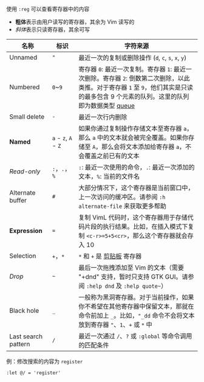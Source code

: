 使用 `:reg` 可以查看寄存器中的内容
- **粗体**表示由用户读写的寄存器，其余为 Vim 读写的
- *斜体*表示只读寄存器，其余可写

| 名称                  | 标识                   | 字符来源                                                                                                                                                                        |
| ------------------- | -------------------- | --------------------------------------------------------------------------------------------------------------------------------------------------------------------------- |
| Unnamed             | `"`                  | 最近一次的复制或删除操作 (`d`, `c`, `s`, `x`, `y`)                                                                                                                                      |
| Numbered            | `0`~`9`              | 寄存器 `0`: 最近一次复制。寄存器 `1`: 最近一次删除。寄存器 `2`: 倒数第二次删除，以此类推。对于寄存器 `1` 至 `9`，他们其实是只读的最多包含 9 个元素的队列。这里的队列即为数据类型 [queue](<https://en.wikipedia.org/wiki/Queue_(abstract_data_type)>) |
| Small delete        | `-`                  | 最近一次行内删除                                                                                                                                                                    |
| **Named**           | `a` - `z`, `A` - `Z` | 如果你通过复制操作存储文本至寄存器 `a`，那么 `a` 中的文本就会被完全覆盖。如果你存储至 `A`，那么会将文本添加给寄存器 `a`，不会覆盖之前已有的文本                                                                                            |
| *Read-only*         | `:`，`.`，`%`          | `:`: 最近一次使用的命令，`.`: 最近一次添加的文本，`%`: 当前的文件名                                                                                                                                   |
| Alternate buffer    | `#`                  | 大部分情况下，这个寄存器是当前窗口中，上一次访问的缓冲区。请参阅 `:h alternate-file` 来获取更多帮助                                                                                                                |
| **Expression**      | `=`                  | 复制 VimL 代码时，这个寄存器用于存储代码片段的执行结果。比如，在插入模式下复制 `<c-r>=5+5<cr>`，那么这个寄存器就会存入 10                                                                                                   |
| Selection           | `+`，`*`              | `*` 和 `+` 是 [剪贴板](#剪贴板) 寄存器                                                                                                                                                 |
| *Drop*              | `~`                  | 最后一次拖拽添加至 Vim 的文本（需要 "+dnd" 支持，暂时只支持 GTK GUI。请参阅 `:help dnd` 及 `:help quote~`）                                                                                              |
| Black hole          | `_`                  | 一般称为黑洞寄存器。对于当前操作，如果你不希望在其他寄存器中保留文本，那就在命令前加上 `_`。比如，`"_dd` 命令不会将文本放到寄存器 `"`、`1`、`+` 或 `*` 中                                                                                  |
| Last search pattern | `/`                  | 最近一次通过 `/`、`?` 或 `:global` 等命令调用的匹配条件                                                                                                                                       |
例：修改搜索的内容为 `register`

```vim
:let @/ = 'register'
```

